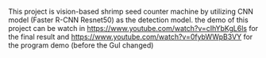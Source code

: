 This project is vision-based shrimp seed counter machine by utilizing CNN model (Faster R-CNN Resnet50) as the detection model. the demo of this project can be watch in https://www.youtube.com/watch?v=cIhYbKgL6ls for the final result and https://www.youtube.com/watch?v=0fybWWpB3VY for the program demo (before the GuI changed)
